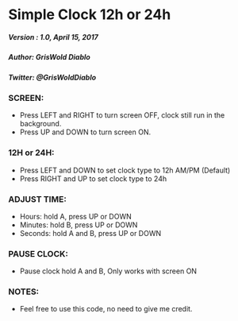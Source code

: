 # Simple Clock 12h or 24h
##### Version : 1.0,  April 15, 2017
##### Author: GrisWold Diablo
##### Twitter: @GrisWoldDiablo

### SCREEN:
* Press LEFT and RIGHT to turn screen OFF, clock still run in the background.
* Press UP and DOWN to turn screen ON.

### 12H or 24H:
* Press LEFT and DOWN to set clock type to 12h AM/PM (Default)
* Press RIGHT and UP to set clock type to 24h

### ADJUST TIME:
* Hours: hold A, press UP or DOWN
* Minutes: hold B, press UP or DOWN
* Seconds: hold A and B, press UP or DOWN

### PAUSE CLOCK:
* Pause clock hold A and B, Only works with screen ON

### NOTES:
* Feel free to use this code, no need to give me credit.
